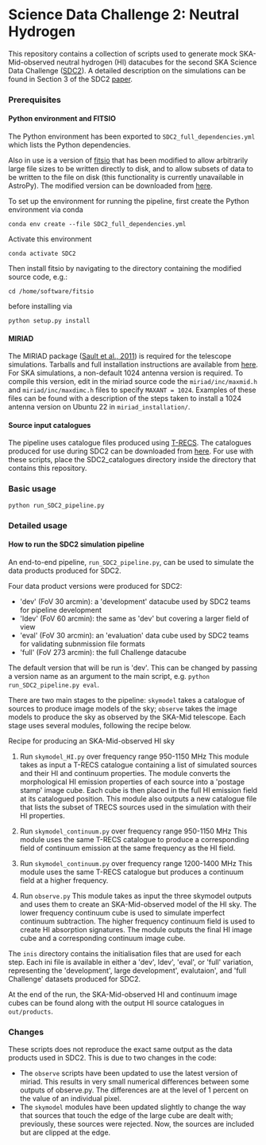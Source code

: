 # Science Data Challenge 2: Neutral Hydrogen

This repository contains a collection of scripts used to generate mock SKA-Mid-observed neutral hydrogen (HI) datacubes for the second SKA Science Data Challenge ([SDC2](https://sdc2.astronomers.skatelescope.org/)). A detailed description on the simulations can be found in Section 3 of the SDC2 [paper](https://arxiv.org/abs/2303.07943).

### Prerequisites

#### Python environment and FITSIO

The Python environment has been exported to `SDC2_full_dependencies.yml` which lists the Python dependencies.

Also in use is a version of [fitsio](https://pypi.org/project/fitsio/) that has been modified to allow arbitrarily large file sizes to be written directly to disk, and to allow subsets of data to be written to the file on disk (this functionality is currently unavailable in AstroPy). The modified version can be downloaded from [here](https://drive.google.com/drive/folders/15h0hE-cnqvS6xpX90qtX_Ji1wzC65V9R?usp=sharing). 

To set up the environment for running the pipeline, first create the Python environment via conda

`conda env create --file SDC2_full_dependencies.yml`

Activate this environment

`conda activate SDC2`

Then install fitsio by navigating to the directory containing the modified source code, e.g.:

`cd /home/software/fitsio`

before installing via

`python setup.py install`

#### MIRIAD 

The MIRIAD package ([Sault et al., 2011](https://ui.adsabs.harvard.edu/abs/2011ascl.soft06007S/abstract)) is required for the telescope simulations. Tarballs and full installation instructions are available from [here](https://www.atnf.csiro.au/computing/software/miriad/INSTALL.html). For SKA simulations, a non-default 1024 antenna version is required. To compile this version, edit in the miriad source code the `miriad/inc/maxmid.h` and `miriad/inc/maxdimc.h` files to specify  `MAXANT = 1024`. Examples of these files can be found with a description of the steps taken to install a 1024 antenna version on Ubuntu 22 in `miriad_installation/`.

#### Source input catalogues

The pipeline uses catalogue files produced using [T-RECS](https://github.com/abonaldi/TRECS). The catalogues produced for use during SDC2 can be downloaded from [here](https://drive.google.com/drive/folders/15h0hE-cnqvS6xpX90qtX_Ji1wzC65V9R?usp=sharing). For use with these scripts, place the SDC2_catalogues directory inside the directory that contains this repository.

### Basic usage

`python run_SDC2_pipeline.py`


### Detailed usage

#### How to run the SDC2 simulation pipeline

An end-to-end pipeline, `run_SDC2_pipeline.py`, can be used to simulate the data products produced for SDC2. 

Four data product versions were produced for SDC2:
* 'dev' (FoV 30 arcmin): a 'development' datacube used by SDC2 teams for pipeline development
* 'ldev' (FoV 60 arcmin): the same as 'dev' but covering a larger field of view
* 'eval' (FoV 30 arcmin): an 'evaluation' data cube used by SDC2 teams for validating subnmission file formats
* 'full' (FoV 273 arcmin): the full Challenge datacube

The default version that will be run is 'dev'. This can be changed by passing a version name as an argument to the main script, e.g. `python run_SDC2_pipeline.py eval`.

There are two main stages to the pipeline: `skymodel` takes a catalogue of sources to produce image models of the sky;  `observe` takes the image models to produce the sky as observed by the SKA-Mid telescope. Each stage uses several modules, following the recipe below.

Recipe for producing an SKA-Mid-observed HI sky

1. Run `skymodel_HI.py` over frequency range 950-1150 MHz
This module takes as input a T-RECS catalogue containing a list of simulated sources and their HI and continuum properties. The module converts the morphological HI emission properties of each source into a 'postage stamp' image cube. Each cube is then placed in the full HI emission field at its catalogued position. This module also outputs a new catalogue file that lists the subset of TRECS sources used in the simulation with their HI properties.

2. Run `skymodel_continuum.py` over frequency range 950-1150 MHz
This module uses the same T-RECS catalogue to produce a corresponding field of continuum emission at the same frequency as the HI field. 

3. Run `skymodel_continuum.py` over frequency range 1200-1400 MHz
This module uses the same T-RECS catalogue but produces a continuum field at a higher frequency. 

4. Run `observe.py`
This module takes as input the three skymodel outputs and uses them to create an SKA-Mid-observed model of the HI sky.  The lower frequency continuum cube is used to simulate imperfect continuum subtraction. The higher frequency continuum field is used to create HI absorption signatures. The module outputs the final HI image cube and a corresponding continuum image cube.
 
The `inis` directory contains the initialisation files that are used for each step. Each ini file is available in either a 'dev', ldev', 'eval', or 'full' variation, representing the 'development', large development', evalutaion', and 'full Challenge' datasets produced for SDC2.

At the end of the run, the SKA-Mid-observed HI and continuum image cubes can be found along with the output HI source catalogues in `out/products`.


### Changes 

These scripts does not reproduce the exact same output as the data products used in SDC2. This is due to two changes in the code:

* The `observe` scripts have been updated to use the latest version of miriad. This results in very small numerical differences between some outputs of observe.py. The differences are at the level of 1 percent on the value of an individual pixel.
* The `skymodel` modules have been updated slightly to change the way that sources that touch the edge of the large cube are dealt with; previously, these sources were rejected. Now, the sources are included but are clipped at the edge. 





